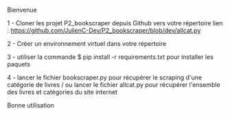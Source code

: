 Bienvenue 

1 - Cloner les projet P2_bookscraper depuis Github vers votre répertoire 
lien :  https://github.com/JulienC-Dev/P2_bookscraper/blob/dev/allcat.py

2 - Créer un environnement virtuel dans votre répertoire

3 - utiliser la commande $ pip install -r requirements.txt pour installer les paquets

4 - lancer le fichier bookscraper.py pour récupérer le scraping d'une catégorie de livres / ou lancer le fichier allcat.py pour récupérer l'ensemble des livres et catégories du site internet

Bonne utilisation 